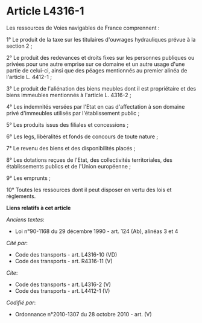 # Article L4316-1

Les ressources de Voies navigables de France comprennent : 

1° Le produit de la taxe sur les titulaires d'ouvrages hydrauliques prévue à la section 2 ; 

2° Le produit des redevances et droits fixes sur les personnes publiques ou privées pour une autre emprise sur ce domaine et
un autre usage d'une partie de celui-ci, ainsi que des péages mentionnés au premier alinéa de l'article L. 4412-1 ; 

3° Le produit de l'aliénation des biens meubles dont il est propriétaire et des biens immeubles mentionnés à l'article L.
4316-2 ; 

4° Les indemnités versées par l'Etat en cas d'affectation à son domaine privé d'immeubles utilisés par l'établissement
public ; 

5° Les produits issus des filiales et concessions ; 

6° Les legs, libéralités et fonds de concours de toute nature ; 

7° Le revenu des biens et des disponibilités placés ; 

8° Les dotations reçues de l'Etat, des collectivités territoriales, des établissements publics et de l'Union européenne ; 

9° Les emprunts ; 

10° Toutes les ressources dont il peut disposer en vertu des lois et règlements.

**Liens relatifs à cet article**

_Anciens textes_:

  - Loi n°90-1168 du 29 décembre 1990 - art. 124 (Ab), alinéas 3 et 4

_Cité par_:

  - Code des transports - art. L4316-10 (VD)
  - Code des transports - art. R4316-11 (V)

_Cite_:

  - Code des transports - art. L4316-2 (V)
  - Code des transports - art. L4412-1 (V)

_Codifié par_:

  - Ordonnance n°2010-1307 du 28 octobre 2010 - art. (V)
